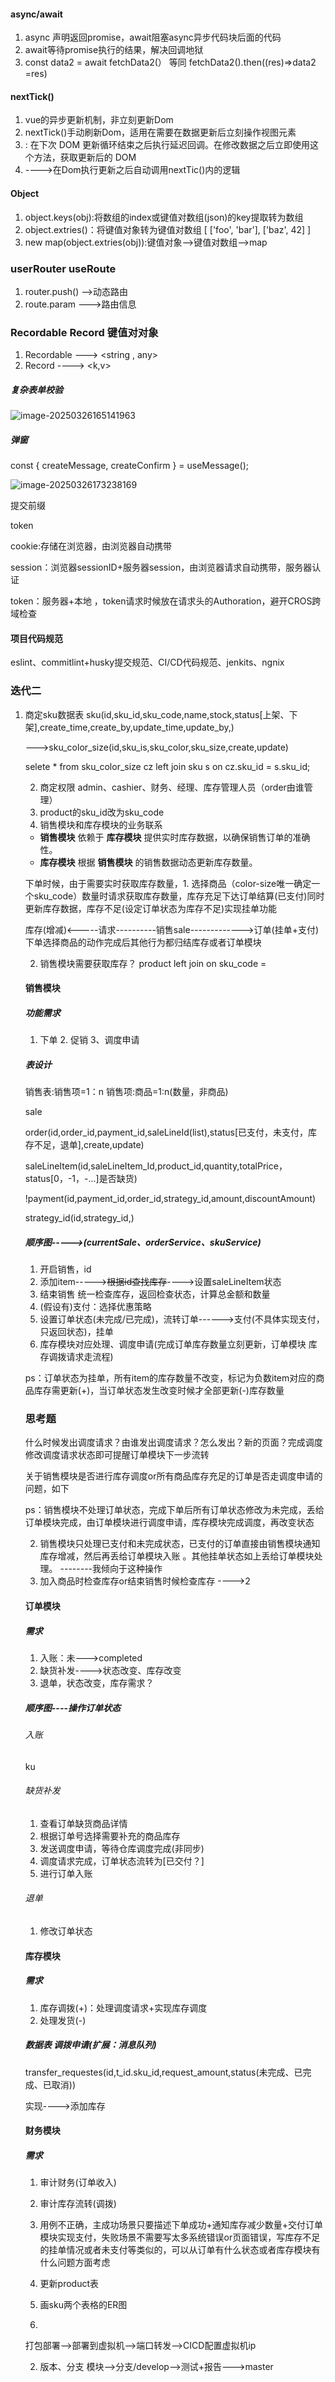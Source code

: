 #### async/await

1. async 声明返回promise，await阻塞async异步代码块后面的代码
2. await等待promise执行的结果，解决回调地狱
3. const data2 = await fetchData2(） 等同 fetchData2().then((res)=>data2 =res)

#### nextTick()

1. vue的异步更新机制，非立刻更新Dom
2. nextTick()手动刷新Dom，适用在需要在数据更新后立刻操作视图元素
3. : 在下次 DOM 更新循环结束之后执行延迟回调。在修改数据之后立即使用这个方法，获取更新后的 DOM
4. ---->在Dom执行更新之后自动调用nextTic()内的逻辑

#### Object

1. object.keys(obj):将数组的index或键值对数组(json)的key提取转为数组
2. object.extries()：将键值对象转为键值对数组 [ ['foo', 'bar'], ['baz', 42] ]
3. new map(object.extries(obj)):键值对象-->键值对数组-->map

### userRouter  useRoute

1. router.push() -->动态路由
2. route.param  --->路由信息

### Recordable Record 键值对对象

1. Recordable  --->  <string , any>
2. Record ----> <k,v>

##### 复杂表单校验

![image-20250326165141963](C:\Users\NBKJ\Desktop\前端\note\vue3\images\image-20250326165141963.png)

##### 弹窗

const { createMessage, createConfirm } = useMessage();

![image-20250326173238169](C:\Users\NBKJ\Desktop\前端\note\vue3\images\image-20250326173238169.png)

提交前缀

token

cookie:存储在浏览器，由浏览器自动携带

session：浏览器sessionID+服务器session，由浏览器请求自动携带，服务器认证

token：服务器+本地 ，token请求时候放在请求头的Authoration，避开CROS跨域检查

#### 项目代码规范

eslint、commitlint+husky提交规范、CI/CD代码规范、jenkits、ngnix

### 迭代二

1. 商定sku数据表 sku(id,sku_id,sku_code,name,stock,status[上架、下架],create_time,create_by,update_time,update_by,)

   --->sku_color_size(id,sku_is,sku_color,sku_size,create,update)

   selete * from sku_color_size cz left join sku s on cz.sku_id = s.sku_id;

   2. 商定权限 admin、cashier、财务、经理、库存管理人员（order由谁管理）
   3. product的sku_id改为sku_code
   4. 销售模块和库存模块的业务联系

   - **销售模块** 依赖于 **库存模块** 提供实时库存数据，以确保销售订单的准确性。
   - **库存模块** 根据 **销售模块** 的销售数据动态更新库存数量。

   下单时候，由于需要实时获取库存数量，1. 选择商品（color-size唯一确定一个sku_code）数量时请求获取库存数量，库存充足下达订单结算(已支付)同时更新库存数据，库存不足(设定订单状态为库存不足)实现挂单功能

      库存(增减)<-----请求----------销售sale------------->订单(挂单+支付)   下单选择商品的动作完成后其他行为都归结库存或者订单模块

   2. 销售模块需要获取库存？  product left join on sku_code =

   #### 销售模块

   ##### 功能需求

   1. 下单 2. 促销 3、调度申请

   ##### 表设计

   销售表:销售项=1：n  销售项:商品=1:n(数量，非商品)

   sale

   order(id,order_id,payment_id,saleLineId(list),status[已支付，未支付，库存不足，退单],create,update)

   saleLineItem(id,saleLineItem_Id,product_id,quantity,totalPrice，status[0，-1，-...]是否缺货)

   !payment(id,payment_id,order_id,strategy_id,amount,discountAmount)

   strategy_id(id,strategy_id,)

   ##### 顺序图----->(currentSale、orderService、skuService)

   1. 开启销售，id
   2. 添加item----->~~根据id查找库存~~---->设置saleLineItem状态
   3. 结束销售 统一检查库存，返回检查状态，计算总金额和数量
   4. (假设有)支付：选择优惠策略
   5. 设置订单状态(未完成/已完成)，流转订单------>支付(不具体实现支付，只返回状态)，挂单
   6. 库存模块对应处理、调度申请(完成订单库存数量立刻更新，订单模块 库存调拨请求走流程)

   ps：订单状态为挂单，所有item的库存数量不改变，标记为负数item对应的商品库存需更新(+)，当订单状态发生改变时候才全部更新(-)库存数量

   ### 思考题

   什么时候发出调度请求？由谁发出调度请求？怎么发出？新的页面？完成调度修改调度请求状态即可提醒订单模块下一步流转

   关于销售模块是否进行库存调度or所有商品库存充足的订单是否走调度申请的问题，如下

   ps：销售模块不处理订单状态，完成下单后所有订单状态修改为未完成，丢给订单模块完成，由订单模块进行调度申请，库存模块完成调度，再改变状态

   2. 销售模块只处理已支付和未完成状态，已支付的订单直接由销售模块通知库存增减，然后再丢给订单模块入账  。其他挂单状态如上丢给订单模块处理。   --------我倾向于这种操作
   3. 加入商品时检查库存or结束销售时候检查库存   ---->2

   #### 订单模块

   ##### 需求

   1. 入账：未--->completed
   2. 缺货补发---->状态改变、库存改变
   3. 退单，状态改变，库存需求？

   ##### 顺序图----操作订单状态

   ###### 入账

   ku

   ###### 缺货补发

   1. 查看订单缺货商品详情
   2. 根据订单号选择需要补充的商品库存
   3. 发送调度申请，等待仓库调度完成(非同步)
   4. 调度请求完成，订单状态流转为[已交付？]
   5. 进行订单入账

   ###### 退单

   1. 修改订单状态

   #### 库存模块

   ##### 需求

   1. 库存调拨(+)：处理调度请求+实现库存调度
   2. 处理发货(-)  

   ##### 数据表  调拨申请(扩展：消息队列)

   transfer_requestes(id,t_id.sku_id,request_amount,status(未完成、已完成、已取消))

   实现---->添加库存

   #### 财务模块

   ##### 需求

   1. 审计财务(订单收入)
   2. 审计库存流转(调拨)

   

   1. 用例不正确，主成功场景只要描述下单成功+通知库存减少数量+交付订单模块实现支付，失败场景不需要写太多系统错误or页面错误，写库存不足的挂单情况或者未支付等类似的，可以从订单有什么状态或者库存模块有什么问题方面考虑

   1. 更新product表
   2. 画sku两个表格的ER图
   3. 

   

   

   

   打包部署-->部署到虚拟机-->端口转发-->CICD配置虚拟机ip

   2. 版本、分支   模块-->分支/develop-->测试+报告--->master